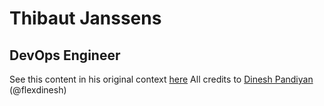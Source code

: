 # Thibaut Janssens
## DevOps Engineer

See this content in his original context [here](https://thibautjanssens.github.io/)
All credits to [Dinesh Pandiyan](https://github.com/flexdinesh/dev-landing-page) (@flexdinesh)
